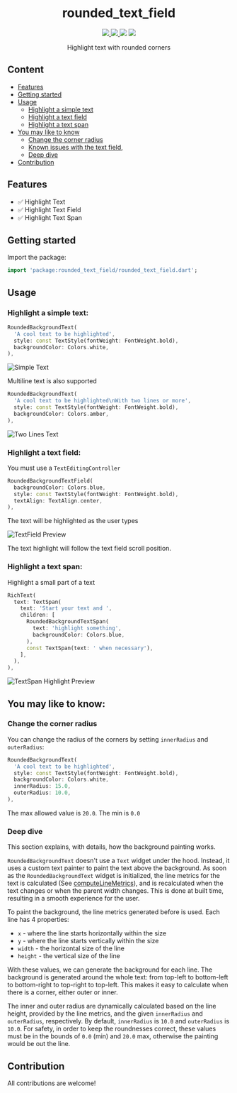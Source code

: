 <div>
  <h1 align="center">rounded_text_field</h1>
  <p align="center" >
    <a title="Discord" href="https://discord.gg/674gpDQUVq">
      <img src="https://img.shields.io/discord/809528329337962516?label=discord&logo=discord" />
    </a>
    <a title="Pub" href="https://pub.dartlang.org/packages/rounded_text_field" >
      <img src="https://img.shields.io/pub/v/rounded_text_field.svg?style=popout&include_prereleases" />
    </a>
    <a title="Github License">
      <img src="https://img.shields.io/github/license/himani/rounded_text_field" />
    </a>
    <a title="Web Example" href="https://github.com/HimaniThakuriOS/rounded_text_field.git">
      <img src="https://img.shields.io/badge/web-example---?style=flat-square&color=e88d0c" />
    </a>
  </p>
  <p align="center">
  Highlight text with rounded corners
  </p>
</div>



## Content

- [Features](#features)
- [Getting started](#getting-started)
- [Usage](#usage)
  - [Highlight a simple text](#highlight-a-simple-text)
  - [Highlight a text field](#highlight-a-text-field)
  - [Highlight a text span](#highlight-a-text-span)
- [You may like to know](#you-may-like-to-know)
  - [Change the corner radius](#change-the-corner-radius)
  - [Known issues with the text field](#known-issues-with-the-text-field),
  - [Deep dive](#deep-dive)
- [Contribution](#contribution)

## Features

- ✅ Highlight Text
- ✅ Highlight Text Field
- ✅ Highlight Text Span

## Getting started

Import the package:

```dart
import 'package:rounded_text_field/rounded_text_field.dart';
```

## Usage

### Highlight a simple text:

```dart
RoundedBackgroundText(
  'A cool text to be highlighted',
  style: const TextStyle(fontWeight: FontWeight.bold),
  backgroundColor: Colors.white,
),
```

![Simple Text](https://github.com/HimaniThakuriOS/rounded_text_field.git)

Multiline text is also supported

```dart
RoundedBackgroundText(
  'A cool text to be highlighted\nWith two lines or more',
  style: const TextStyle(fontWeight: FontWeight.bold),
  backgroundColor: Colors.amber,
),
```

![Two Lines Text](https://github.com/HimaniThakuriOS/rounded_text_field.git)

### Highlight a text field:

You must use a `TextEditingController`

```dart
RoundedBackgroundTextField(
  backgroundColor: Colors.blue,
  style: const TextStyle(fontWeight: FontWeight.bold),
  textAlign: TextAlign.center,
),
```

The text will be highlighted as the user types

![TextField Preview](hhttps://github.com/HimaniThakuriOS/rounded_text_field.git)

The text highlight will follow the text field scroll position.

### Highlight a text span:

Highlight a small part of a text

```dart
RichText(
  text: TextSpan(
    text: 'Start your text and ',
    children: [
      RoundedBackgroundTextSpan(
        text: 'highlight something',
        backgroundColor: Colors.blue,
      ),
      const TextSpan(text: ' when necessary'),
    ],
  ),
),
```

![TextSpan Highlight Preview](https://github.com/HimaniThakuriOS/rounded_text_field.git)

## You may like to know:

### Change the corner radius

You can change the radius of the corners by setting `innerRadius` and `outerRadius`:

```dart
RoundedBackgroundText(
  'A cool text to be highlighted',
  style: const TextStyle(fontWeight: FontWeight.bold),
  backgroundColor: Colors.white,
  innerRadius: 15.0,
  outerRadius: 10.0,
),
```

The max allowed value is `20.0`. The min is `0.0`

### Deep dive

This section explains, with details, how the background painting works.

`RoundedBackgroundText` doesn't use a `Text` widget under the hood. Instead, it uses a custom text painter to paint the text above the background. As soon as the `RoundedBackgroundText` widget is initialized, the line metrics for the text is calculated (See [computeLineMetrics](https://api.flutter.dev/flutter/painting/TextPainter/computeLineMetrics.html)), and is recalculated when the text changes or when the parent width changes. This is done at built time, resulting in a smooth experience for the user.

To paint the background, the line metrics generated before is used. Each line has 4 properties:

- `x` - where the line starts horizontally within the size
- `y` - where the line starts vertically within the size
- `width` - the horizontal size of the line
- `height` - the vertical size of the line

With these values, we can generate the background for each line. The background is generated around the whole text: from top-left to bottom-left to bottom-right to top-right to top-left. This makes it easy to calculate when there is a corner, either outer or inner. 

The inner and outer radius are dynamically calculated based on the line height, provided by the line metrics, and the given `innerRadius` and `outerRadius`, respectively. By default, `innerRadius` is `10.0` and `outerRadius` is `10.0`. For safety, in order to keep the roundnesses correct, these values must be in the bounds of `0.0` (min) and `20.0` max, otherwise the painting would be out the line.

## Contribution

All contributions are welcome!
